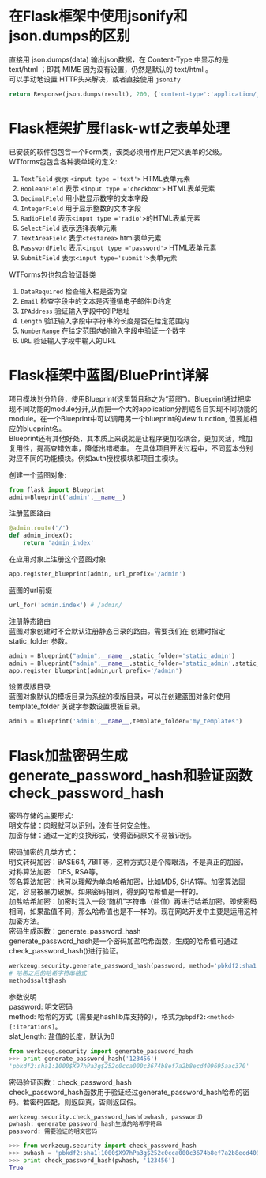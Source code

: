# 在Flask框架中使用jsonify和json.dumps的区别
直接用 json.dumps(data) 输出json数据，在 Content-Type 中显示的是 text/html ；即其 MIME 因为没有设置，仍然是默认的 text/html 。      
可以手动地设置 HTTP头来解决，或者直接使用 `jsonify` 
```python
return Response(json.dumps(result), 200, {'content-type':'application/json'})
```

# Flask框架扩展flask-wtf之表单处理
已安装的软件包包含一个Form类，该类必须用作用户定义表单的父级。      
WTforms包包含各种表单域的定义:

1. `TextField`	表示 `<input type ='text'>` HTML表单元素
2. `BooleanField`	表示 `<input type ='checkbox'>` HTML表单元素
3. `DecimalField`	用小数显示数字的文本字段
4. `IntegerField`	用于显示整数的文本字段
5. `RadioField`	表示`<input type ='radio'>`的HTML表单元素
6. `SelectField`	表示选择表单元素
7. `TextAreaField`	表示`<testarea>` html表单元素
8. `PasswordField`	表示`<input type ='password'>` HTML表单元素
9. `SubmitField`	表示`<input type='submit'>`表单元素

WTForms包也包含验证器类         

1. `DataRequired`	检查输入栏是否为空
2. `Email`	检查字段中的文本是否遵循电子邮件ID约定
3. `IPAddress`	验证输入字段中的IP地址
4. `Length`	验证输入字段中字符串的长度是否在给定范围内
5. `NumberRange`	在给定范围内的输入字段中验证一个数字
6. `URL`	验证输入字段中输入的URL

# Flask框架中蓝图/BluePrint详解
项目模块划分阶段，使用Blueprint(这里暂且称之为“蓝图”)。Blueprint通过把实现不同功能的module分开,从而把一个大的application分割成各自实现不同功能的module。在一个Blueprint中可以调用另一个blueprint的view function, 但要加相应的blueprint名。      
Blueprint还有其他好处，其本质上来说就是让程序更加松耦合，更加灵活，增加复用性，提高查错效率，降低出错概率。
在具体项目开发过程中，不同蓝本分别对应不同的功能模块。例如auth授权模块和项目主模块。

创建一个蓝图对象:
```python
from flask import Blueprint
admin=Blueprint('admin',__name__)
```

注册蓝图路由
```python
@admin.route('/')
def admin_index():
    return 'admin_index'
```

在应用对象上注册这个蓝图对象
```python
app.register_blueprint(admin, url_prefix='/admin')
```

蓝图的url前缀
```python
url_for('admin.index') # /admin/
```

注册静态路由        
蓝图对象创建时不会默认注册静态目录的路由。需要我们在 创建时指定 static_folder 参数。
```python
admin = Blueprint("admin",__name__,static_folder='static_admin')
admin = Blueprint("admin",__name__,static_folder='static_admin',static_url_path='/lib')
app.register_blueprint(admin,url_prefix='/admin')
```

设置模版目录    
蓝图对象默认的模板目录为系统的模版目录，可以在创建蓝图对象时使用 template_folder 关键字参数设置模板目录。
```python
admin = Blueprint('admin',__name__,template_folder='my_templates')
```

# Flask加盐密码生成generate_password_hash和验证函数check_password_hash
密码存储的主要形式:         
明文存储：肉眼就可以识别，没有任何安全性。      
加密存储：通过一定的变换形式，使得密码原文不易被识别。      

密码加密的几类方式：            
明文转码加密：BASE64, 7BIT等，这种方式只是个障眼法，不是真正的加密。        
对称算法加密：DES, RSA等。          
签名算法加密：也可以理解为单向哈希加密，比如MD5, SHA1等。加密算法固定，容易被暴力破解。如果密码相同，得到的哈希值是一样的。         
加盐哈希加密：加密时混入一段“随机”字符串（盐值）再进行哈希加密。即使密码相同，如果盐值不同，那么哈希值也是不一样的。现在网站开发中主要是运用这种加密方法。      
密码生成函数：generate_password_hash        
generate_password_hash是一个密码加盐哈希函数，生成的哈希值可通过check_password_hash()进行验证。     
```python
werkzeug.security.generate_password_hash(password, method='pbkdf2:sha1', salt_length=8)
# 哈希之后的哈希字符串格式
method$salt$hash
```
参数说明        
password: 明文密码          
method: 哈希的方式（需要是hashlib库支持的），格式为`pbpdf2:<method>[:iterations]`。       
slat_length: 盐值的长度，默认为8        
```python
from werkzeug.security import generate_password_hash
>>> print generate_password_hash('123456')
'pbkdf2:sha1:1000$X97hPa3g$252c0cca000c3674b8ef7a2b8ecd409695aac370'
```

密码验证函数：check_password_hash           
check_password_hash函数用于验证经过generate_password_hash哈希的密码。若密码匹配，则返回真，否则返回假。         
```python
werkzeug.security.check_password_hash(pwhash, password) 
pwhash: generate_password_hash生成的哈希字符串
password: 需要验证的明文密码
```

```python
>>> from werkzeug.security import check_password_hash
>>> pwhash = 'pbkdf2:sha1:1000$X97hPa3g$252c0cca000c3674b8ef7a2b8ecd409695aac370'
>>> print check_password_hash(pwhash, '123456')
True
```
